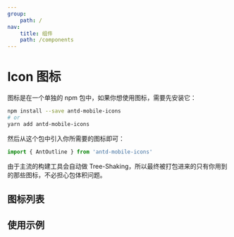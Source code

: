 ```yaml
---
group:
    path: /
nav:
    title: 组件
    path: /components
---
```


# Icon 图标

图标是在一个单独的 npm 包中，如果你想使用图标，需要先安装它：

```bash
npm install --save antd-mobile-icons
# or
yarn add antd-mobile-icons
```

然后从这个包中引入你所需要的图标即可：

```js
import { AntOutline } from 'antd-mobile-icons'
```

由于主流的构建工具会自动做 Tree-Shaking，所以最终被打包进来的只有你用到的那些图标，不必担心包体积问题。

## 图标列表

<code src="./demos/demo-all.tsx" inline="true" ></code>

## 使用示例

<code src="./demos/demo1.tsx" ></code>

